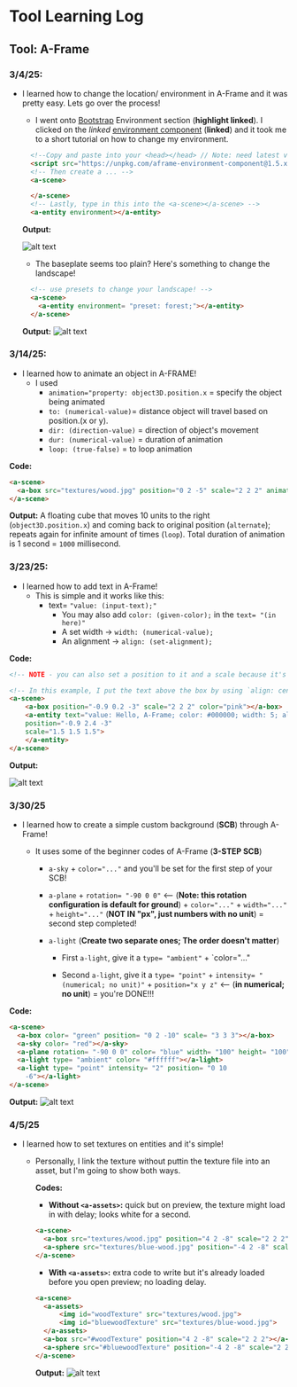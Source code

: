 # Tool Learning Log

## Tool: **A-Frame**

### 3/4/25:
* I learned how to change the location/ environment in A-Frame and it was pretty easy. Lets go over the process!
  * I went onto [Bootstrap](https://aframe.io/docs/1.7.0/guides/building-a-basic-scene.html#:~:text=The%20environment%20component%20procedurally%20generates%20a%20variety%20of%20entire%20environments%20for%20us%20with%20a%20single%20line%20of%20HTML.) Environment section (**highlight linked**). I clicked on the *linked* [environment component](https://github.com/supermedium/aframe-environment-component/) (**linked**) and it took me to a short tutorial on how to change my environment.
  ``` html
    <!--Copy and paste into your <head></head> // Note: need latest version of A-Frame-->
    <script src="https://unpkg.com/aframe-environment-component@1.5.x/dist/aframe-environment-component.min.js"></script>
    <!-- Then create a ... -->
    <a-scene>

    </a-scene>
    <!-- Lastly, type in this into the <a-scene></a-scene> -->
    <a-entity environment></a-entity>
  ```
  **Output:**

  ![alt text](image-holder/baseplate.png)

  * The baseplate seems too plain? Here's something to change the landscape!

  ``` html
    <!-- use presets to change your landscape! -->
    <a-scene>
      <a-entity environment= "preset: forest;"></a-entity>
    </a-scene>
  ```
  **Output:**
  ![alt text](image-holder/forest.png)

### 3/14/25:
* I learned how to animate an object in A-FRAME!
  * I used
    * `animation="property: object3D.position.x` = specify the object being animated
    * `to: (numerical-value)`= distance object will travel based on position.(x or y).
    * `dir: (direction-value)` = direction of object's movement
    * `dur: (numerical-value)` = duration of animation
    * `loop: (true-false)` = to loop animation

**Code:**

``` html
<a-scene>
  <a-box src="textures/wood.jpg" position="0 2 -5" scale="2 2 2" animation="property: object3D.position.x; to: 10; dir: alternate; dur: 1000; loop: true;"><a-box>
</a-scene>
```

**Output:** A floating cube that moves 10 units to the right (`object3D.position.x`) and coming back to original position (`alternate`); repeats again for infinite amount of times (`loop`). Total duration of animation is 1 second = `1000` millisecond.

### 3/23/25:
* I learned how to add text in A-Frame!
  * This is simple and it works like this:
    * text= `"value: (input-text);"`
      * You may also add `color: (given-color);` in the `text= "(in here)"`
      * A set width -> `width: (numerical-value);`
      * An alignment -> `align: (set-alignment);`

**Code:**
``` html
<!-- NOTE - you can also set a position to it and a scale because it's an <a-entity> -->

<!-- In this example, I put the text above the box by using `align: center` and setting their x and z position the same while the text has a higher y value (to put it above).-->
<a-scene>
    <a-box position="-0.9 0.2 -3" scale="2 2 2" color="pink"></a-box>
    <a-entity text="value: Hello, A-Frame; color: #000000; width: 5; align: center"
    position="-0.9 2.4 -3"
    scale="1.5 1.5 1.5">
    </a-entity>
</a-scene>
```

**Output:**

![alt text](image-holder/add-text.png)


### 3/30/25
* I learned how to create a simple custom background (**SCB**) through A-Frame!

  * It uses some of the beginner codes of A-Frame (**3-STEP SCB**)

    * `a-sky` + `color="..."` and you'll be set for the first step of your SCB!

    * `a-plane` + `rotation= "-90 0 0"` <-- (**Note: this rotation configuration is default for ground**) + `color="..."` + `width="..."` + `height="..."` (**NOT IN "px", just numbers with no unit**) = second step completed!

    * `a-light` (**Create two separate ones; The order doesn't matter**)

      * First `a-light`, give it a `type= "ambient"` + `color="..."

      * Second `a-light`, give it a `type= "point"` + `intensity= "(numerical; no unit)"` + `position="x y z"` <-- (**in numerical; no unit**) = you're DONE!!!

**Code:**

``` html
<a-scene>
  <a-box color= "green" position= "0 2 -10" scale= "3 3 3"></a-box>
  <a-sky color= "red"></a-sky>
  <a-plane rotation= "-90 0 0" color= "blue" width= "100" height= "100"></a-plane>
  <a-light type= "ambient" color= "#ffffff"></a-light>
  <a-light type= "point" intensity= "2" position= "0 10
    -6"></a-light>
</a-scene>
```

**Output:**
![alt text](image-holder/scb.png)

### 4/5/25
* I learned how to set textures on entities and it's simple!

  * Personally, I link the texture without puttin the texture file into an asset, but I'm going to show both ways.

    **Codes:**

    * **Without `<a-assets>`:** quick but on preview, the texture might load in with delay; looks white for a second.

    ``` html
    <a-scene>
      <a-box src="textures/wood.jpg" position="4 2 -8" scale="2 2 2"></a-box>
      <a-sphere src="textures/blue-wood.jpg" position="-4 2 -8" scale="2 2 2"></a-sphere>
    </a-scene>
    ```

    * **With `<a-assets>`:** extra code to write but it's already loaded before you open preview; no loading delay.

    ```html
    <a-scene>
      <a-assets>
          <img id="woodTexture" src="textures/wood.jpg">
          <img id="bluewoodTexture" src="textures/blue-wood.jpg">
      </a-assets>
      <a-box src="#woodTexture" position="4 2 -8" scale="2 2 2"></a-box>
      <a-sphere src="#bluewoodTexture" position="-4 2 -8" scale="2 2 2"></a-sphere>
    </a-scene>
    ```
    **Output:**
![alt text](image-holder/texture-entities.png)

<!--
* Links you used today (websites, videos, etc)
* Things you tried, progress you made, etc
* Challenges, a-ha moments, etc
* Questions you still have
* What you're going to try next
-->
